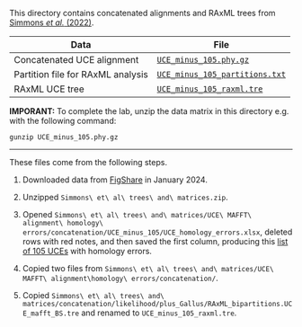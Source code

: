This directory contains concatenated alignments and RAxML trees from [Simmons *et al.* (2022)](https://doi.org/10.1016/j.ympev.2021.107344).

| Data | File |
| --- | --- |
| Concatenated UCE alignment | [`UCE_minus_105.phy.gz`](UCE_minus_105.phy.gz)|
| Partition file for RAxML analysis | [`UCE_minus_105_partitions.txt`](UCE_minus_105_partitions.txt) |
| RAxML UCE tree | [`UCE_minus_105_raxml.tre`](UCE_minus_105_raxml.tre) |

**IMPORANT:** To complete the lab, unzip the data matrix in this directory e.g. with the following command:
```
gunzip UCE_minus_105.phy.gz
```

---

These files come from the following steps.

1. Downloaded data from [FigShare](https://figshare.com/articles/dataset/Supplemental_data_for_Gene-tree_misrooting_drives_conflicts_in_phylogenomic_coalescent_analyses_of_palaeognath_birds_/8866274) in January 2024.

2. Unzipped `Simmons\ et\ al\ trees\ and\ matrices.zip`.

3. Opened `Simmons\ et\ al\ trees\ and\ matrices/UCE\ MAFFT\ alignment\ homology\ errors/concatenation/UCE_minus_105/UCE_homology_errors.xlsx`, deleted rows with red notes, and then saved the first column, producing this [list of 105 UCEs](list_of_105_UCEs_to_exclude.txt) with homology errors.

4. Copied two files from `Simmons\ et\ al\ trees\ and\ matrices/UCE\ MAFFT\ alignment\homology\ errors/concatenation/`. 

5. Copied `Simmons\ et\ al\ trees\ and\ matrices/concatenation/likelihood/plus_Gallus/RAxML_bipartitions.UCE_mafft_BS.tre` and renamed to `UCE_minus_105_raxml.tre`.
